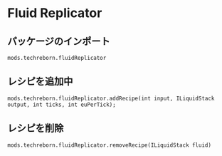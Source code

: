 # Fluid Replicator

## パッケージのインポート
`mods.techreborn.fluidReplicator`

## レシピを追加中
```zenscript
mods.techreborn.fluidReplicator.addRecipe(int input, ILiquidStack output, int ticks, int euPerTick);
```

## レシピを削除
```zenscript
mods.techreborn.fluidReplicator.removeRecipe(ILiquidStack fluid)
```